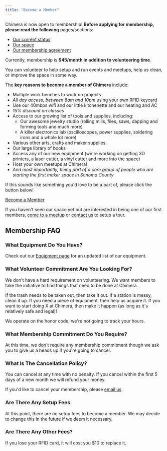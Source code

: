 ```yaml
---
title: "Become a Member"
---
```


Chimera is now open to membership! **Before applying for membership, please read the following** pages/sections:

- [Our current status](/about/status/)
- [Our space](/about/space/)
- [Our membership agreement](/membership/agreement/)

Currently, membership is **$45/month in addition to volunteering time**. 

You can volunteer to help setup and run events and meetups, help us clean, or improve the space in some way.

The **key reasons to become a member of Chimera** include:

- Multiple work benches to work on projects
- *All day access, between 8am and 10pm* using your own RFID keycard
- Use our 40mbps wifi and our little kitchenette and our heating and AC
- *15% discount on classes*
- Access to our growing list of tools and supplies, including:
    - Our awesome jewelry studio (rolling mills, files, saws, dapping and forming tools and much more)
    - A killer electronics lab (oscilloscopes, power supplies, soldering irons and a whole lot more)
- Various other arts, crafts and maker supplies.
- Our large library of books
- Access any of our new equipment (we're working on getting 3D printers, a laser cutter, a vinyl cutter and more into the space)
- Host your own meetups at Chimera!
- *And most importantly, being part of a core group of people who are starting the first maker space in Sonoma County*

If this sounds like something you'd love to be a part of, please click the button below!

<a href="https://chimeraarts.herokuapp.com/" class="btn btn-primary btn-lg">Become a Member</a>

If you haven't seen our space yet but are interested in being one of our first members, [come to a meetup](/calendar/) or [contact us](/contact/) to setup a tour.


## Membership FAQ


### What Equipment Do You Have?

Check out our [Equipment page](/about/equipment/) for an updated list of our equipment.


### What Volunteer Commitment Are You Looking For?

We don't have a hard requirement on volunteering. We want members to take the initiative to find things that need to be done at Chimera. 

If the trash needs to be taken out, then take it out. If a station is messy, clean it up. If you need a piece of equipment, then help us acquire it. If you want to start doing X at Chimera, then make it happen (as long as it's relatively safe and legal)!

We operate on the honor code; we're not going to track your hours. 


### What Membership Commitment Do You Require?

At this time, we don't require any membership commitment though we ask you to give us a heads up if you're going to cancel.


### What Is The Cancellation Policy?

You can cancel at any time with no penalty. If you cancel within the first 5 days of a new month we will refund your money.

If you'd like to cancel your membership, please [email us](mailto:info@chimeraarts.org).


### Are There Any Setup Fees

At this point, there are no setup fees to become a member. We may decide to change this in the future if we deem it necessary.


### Are There Any Other Fees?

If you lose your RFID card, it will cost you $10 to replace it.

